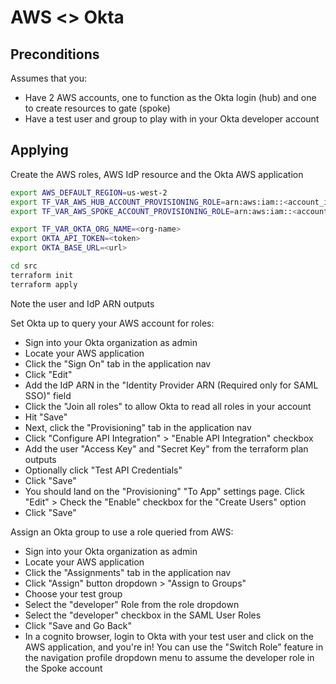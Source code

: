 # AWS <> Okta 

## Preconditions

Assumes that you:
* Have 2 AWS accounts, one to function as the Okta login (hub) and one to create resources to gate (spoke)
* Have a test user and group to play with in your Okta developer account

## Applying

Create the AWS roles, AWS IdP resource and the Okta AWS application

```sh
export AWS_DEFAULT_REGION=us-west-2
export TF_VAR_AWS_HUB_ACCOUNT_PROVISIONING_ROLE=arn:aws:iam::<account_id>:role/admin
export TF_VAR_AWS_SPOKE_ACCOUNT_PROVISIONING_ROLE=arn:aws:iam::<account_id>:role/admin

export TF_VAR_OKTA_ORG_NAME=<org-name>
export OKTA_API_TOKEN=<token>
export OKTA_BASE_URL=<url>

cd src
terraform init
terraform apply
```

Note the user and IdP ARN outputs

Set Okta up to query your AWS account for roles:
* Sign into your Okta organization as admin
* Locate your AWS application
* Click the "Sign On" tab in the application nav
* Click "Edit"
* Add the IdP ARN in the "Identity Provider ARN (Required only for SAML SSO)" field
* Click the "Join all roles" to allow Okta to read all roles in your account
* Hit "Save"
* Next, click the "Provisioning" tab in the application nav
* Click "Configure API Integration" > "Enable API Integration" checkbox
* Add the user "Access Key" and "Secret Key" from the terraform plan outputs
* Optionally click "Test API Credentials"
* Click "Save"
* You should land on the "Provisioning" "To App" settings page. Click "Edit" > Check the "Enable" checkbox for the "Create Users" option
* Click "Save"

Assign an Okta group to use a role queried from AWS:
* Sign into your Okta organization as admin
* Locate your AWS application
* Click the "Assignments" tab in the application nav
* Click "Assign" button dropdown > "Assign to Groups"
* Choose your test group
* Select the "developer" Role from the role dropdown
* Select the "developer" checkbox in the SAML User Roles
* Click "Save and Go Back"
* In a cognito browser, login to Okta with your test user and click on the AWS application, and you're in! You can use the "Switch Role" feature in the navigation profile dropdown menu to assume the developer role in the Spoke account


